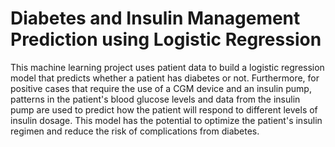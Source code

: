 # Diabetes and Insulin Management Prediction using Logistic Regression

This machine learning project uses patient data to build a logistic regression model that predicts whether a patient has diabetes or not. Furthermore, for positive cases that require the use of a CGM device and an insulin pump, patterns in the patient's blood glucose levels and data from the insulin pump are used to predict how the patient will respond to different levels of insulin dosage. This model has the potential to optimize the patient's insulin regimen and reduce the risk of complications from diabetes.
